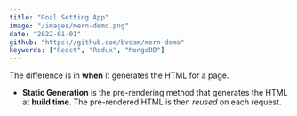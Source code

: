 ```yaml
---
title: "Goal Setting App"
image: "/images/mern-demo.png"
date: "2022-01-01"
github: "https://github.com/bvsam/mern-demo"
keywords: ["React", "Redux", "MongoDB"]
---
```


The difference is in **when** it generates the HTML for a page.

- **Static Generation** is the pre-rendering method that generates the HTML at **build time**. The pre-rendered HTML is then _reused_ on each request.
